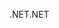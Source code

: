 <span data-ttu-id="e6539-101">.NET</span><span class="sxs-lookup"><span data-stu-id="e6539-101">.NET</span></span>